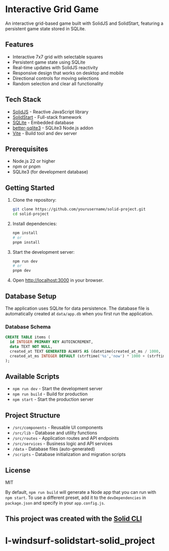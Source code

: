 # Interactive Grid Game

An interactive grid-based game built with SolidJS and SolidStart, featuring a persistent game state stored in SQLite.

## Features

- Interactive 7x7 grid with selectable squares
- Persistent game state using SQLite
- Real-time updates with SolidJS reactivity
- Responsive design that works on desktop and mobile
- Directional controls for moving selections
- Random selection and clear all functionality

## Tech Stack

- [SolidJS](https://www.solidjs.com/) - Reactive JavaScript library
- [SolidStart](https://start.solidjs.com/) - Full-stack framework
- [SQLite](https://www.sqlite.org/) - Embedded database
- [better-sqlite3](https://github.com/WiseLibs/better-sqlite3) - SQLite3 Node.js addon
- [Vite](https://vitejs.dev/) - Build tool and dev server

## Prerequisites

- Node.js 22 or higher
- npm or pnpm
- SQLite3 (for development database)

## Getting Started

1. Clone the repository:
   ```bash
   git clone https://github.com/yourusername/solid-project.git
   cd solid-project
   ```

2. Install dependencies:
   ```bash
   npm install
   # or
   pnpm install
   ```

3. Start the development server:
   ```bash
   npm run dev
   # or
   pnpm dev
   ```

4. Open [http://localhost:3000](http://localhost:3000) in your browser.

## Database Setup

The application uses SQLite for data persistence. The database file is automatically created at `data/app.db` when you first run the application.

### Database Schema

```sql
CREATE TABLE items (
  id INTEGER PRIMARY KEY AUTOINCREMENT,
  data TEXT NOT NULL,
  created_at TEXT GENERATED ALWAYS AS (datetime(created_at_ms / 1000, 'unixepoch')) VIRTUAL,
  created_at_ms INTEGER DEFAULT (strftime('%s','now') * 1000 + (strftime('%f','now') - strftime('%S','now') * 1000))
);
```

## Available Scripts

- `npm run dev` - Start the development server
- `npm run build` - Build for production
- `npm start` - Start the production server

## Project Structure

- `/src/components` - Reusable UI components
- `/src/lib` - Database and utility functions
- `/src/routes` - Application routes and API endpoints
- `/src/services` - Business logic and API services
- `/data` - Database files (auto-generated)
- `/scripts` - Database initialization and migration scripts

## License

MIT

By default, `npm run build` will generate a Node app that you can run with `npm start`. To use a different preset, add it to the `devDependencies` in `package.json` and specify in your `app.config.js`.

## This project was created with the [Solid CLI](https://github.com/solidjs-community/solid-cli)
# l-windsurf-solidstart-solid_project
